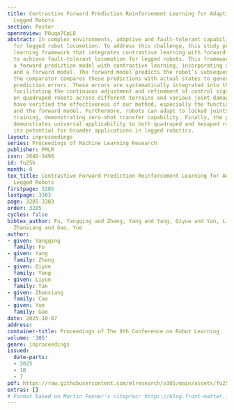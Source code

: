 ```yaml
---
title: Contrastive Forward Prediction Reinforcement Learning for Adaptive Fault-Tolerant
  Legged Robots
section: Poster
openreview: P0uqo7CpL8
abstract: In complex environments, adaptive and fault-tolerant capabilities are essential
  for legged robot locomotion. To address this challenge, this study proposes a reinforcement
  learning framework that integrates contrastive learning with forward prediction
  to achieve fault-tolerant locomotion for legged robots. This framework constructs
  a forward prediction model with contrastive learning, incorporating a comparator
  and a forward model. The forward model predicts the robot’s subsequent state, and
  the comparator compares these predictions with actual states to generate critical
  prediction errors. These errors are systematically integrated into the controller,
  facilitating the continuous adjustment and refinement of control signals.Experiments
  on quadruped robots across different terrains and various joint damage scenarios
  have verified the effectiveness of our method, especially the functions of the comparator
  and the forward model. Furthermore, robots can adapt to locked joints without prior
  training, demonstrating zero-shot transfer capability. Finally, the proposed method
  demonstrates universal applicability to both quadruped and hexapod robots, highlighting
  its potential for broader applications in legged robotics.
layout: inproceedings
series: Proceedings of Machine Learning Research
publisher: PMLR
issn: 2640-3498
id: fu25b
month: 0
tex_title: Contrastive Forward Prediction Reinforcement Learning for Adaptive Fault-Tolerant
  Legged Robots
firstpage: 3285
lastpage: 3303
page: 3285-3303
order: 3285
cycles: false
bibtex_author: Fu, Yangqing and Zhang, Yang and Yang, Qiyue and Yan, Liyun and Cao,
  Zhanxiang and Gao, Yue
author:
- given: Yangqing
  family: Fu
- given: Yang
  family: Zhang
- given: Qiyue
  family: Yang
- given: Liyun
  family: Yan
- given: Zhanxiang
  family: Cao
- given: Yue
  family: Gao
date: 2025-10-07
address:
container-title: Proceedings of The 8th Conference on Robot Learning
volume: '305'
genre: inproceedings
issued:
  date-parts:
  - 2025
  - 10
  - 7
pdf: https://raw.githubusercontent.com/mlresearch/v305/main/assets/fu25b/fu25b.pdf
extras: []
# Format based on Martin Fenner's citeproc: https://blog.front-matter.io/posts/citeproc-yaml-for-bibliographies/
---
```

